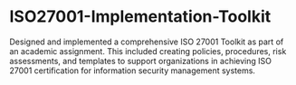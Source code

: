 # ISO27001-Implementation-Toolkit
Designed and implemented a comprehensive ISO 27001 Toolkit as part of an academic assignment. This included creating policies, procedures, risk assessments, and templates to support organizations in achieving ISO 27001 certification for information security management systems.
